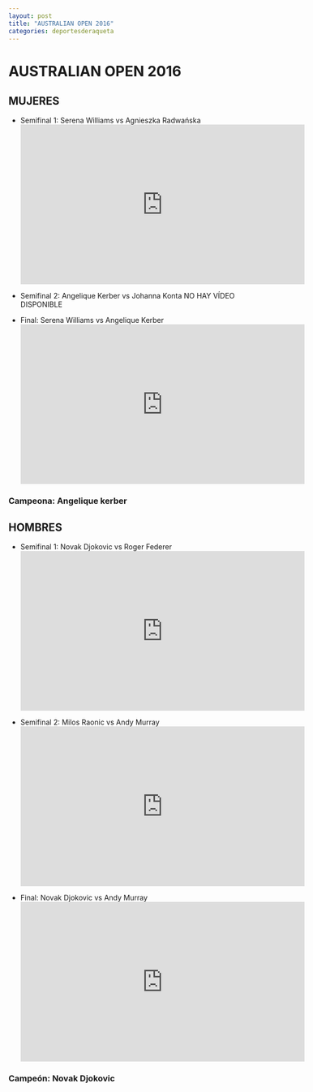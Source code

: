 ```yaml
---
layout: post
title: "AUSTRALIAN OPEN 2016"
categories: deportesderaqueta
---
```


# AUSTRALIAN OPEN 2016

## MUJERES

- Semifinal 1: Serena Williams vs Agnieszka Radwańska <iframe width="560" height="315" src="https://www.youtube.com/embed/1lVxEHdKJHM" frameborder="0" allow="accelerometer; autoplay; encrypted-media; gyroscope; picture-in-picture" allowfullscreen></iframe>

- Semifinal 2: Angelique Kerber vs Johanna Konta NO HAY VÍDEO DISPONIBLE

- Final: Serena Williams vs Angelique Kerber <iframe width="560" height="315" src="https://www.youtube.com/embed/ON14VVl2WBQ" frameborder="0" allow="accelerometer; autoplay; encrypted-media; gyroscope; picture-in-picture" allowfullscreen></iframe>

### Campeona: Angelique kerber

## HOMBRES

- Semifinal 1: Novak Djokovic vs Roger Federer <iframe width="560" height="315" src="https://www.youtube.com/embed/YC8MXmn1lQY" frameborder="0" allow="accelerometer; autoplay; encrypted-media; gyroscope; picture-in-picture" allowfullscreen></iframe>

- Semifinal 2: Milos Raonic vs Andy Murray <iframe width="560" height="315" src="https://www.youtube.com/embed/23h6wV5473I" frameborder="0" allow="accelerometer; autoplay; encrypted-media; gyroscope; picture-in-picture" allowfullscreen></iframe>

- Final: Novak Djokovic vs Andy Murray <iframe width="560" height="315" src="https://www.youtube.com/embed/XBVUAYyuMqg" frameborder="0" allow="accelerometer; autoplay; encrypted-media; gyroscope; picture-in-picture" allowfullscreen></iframe>

### Campeón: Novak Djokovic
